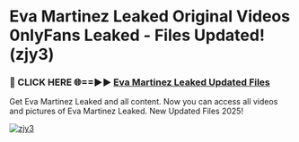 # Eva Martinez Leaked Original Videos 0nlyFans Leaked - Files Updated! (zjy3)

<h3>🔴 CLICK HERE 🌐==►► <a href="https://tinyurl.com/ms9xzufz" rel="nofollow">Eva Martinez Leaked Updated Files</a></h3>

Get Eva Martinez Leaked and all content. Now you can access all videos and pictures of Eva Martinez Leaked. New Updated Files 2025!

[![zjy3](https://i.imgur.com/PQ7UWWw.gif)](https://tinyurl.com/ms9xzufz)
